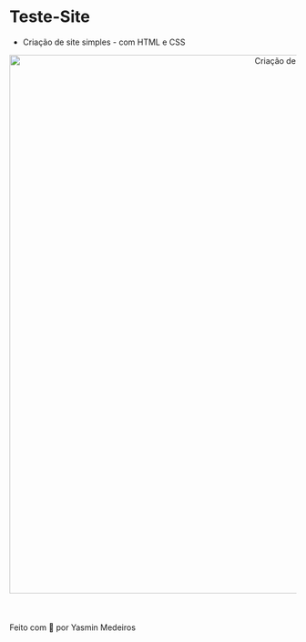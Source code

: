 # Teste-Site

- Criação de site simples - com HTML e CSS

<div align= "center">
  <img width="945" alt="Criação de site" src="https://user-images.githubusercontent.com/89019231/151674160-c8d247b3-6321-41fb-8953-e80cc1e98eab.png">
</div>
<br>
<br>
<br>
Feito com 💙 por Yasmin Medeiros

